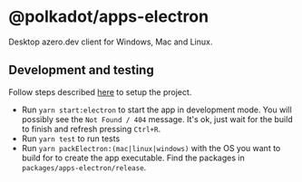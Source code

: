 # @polkadot/apps-electron

Desktop azero.dev client for Windows, Mac and Linux.

## Development and testing

Follow steps described [here](https://github.com/polkadot-js/apps#development) to setup the project.

* Run `yarn start:electron` to start the app in development mode. You will possibly see the `Not Found / 404` message. It's ok, just wait for the build to finish and refresh pressing `Ctrl+R`.
* Run `yarn test` to run tests
* Run `yarn packElectron:(mac|linux|windows)` with the OS you want to build for to create the app executable. Find the packages in `packages/apps-electron/release`.
